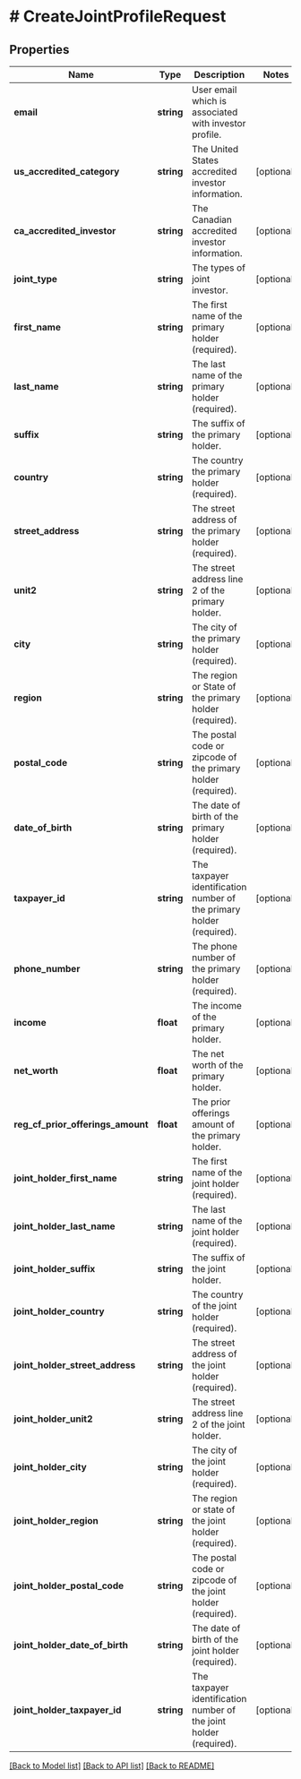 # # CreateJointProfileRequest

## Properties

Name | Type | Description | Notes
------------ | ------------- | ------------- | -------------
**email** | **string** | User email which is associated with investor profile. |
**us_accredited_category** | **string** | The United States accredited investor information. | [optional]
**ca_accredited_investor** | **string** | The Canadian accredited investor information. | [optional]
**joint_type** | **string** | The types of joint investor. | [optional]
**first_name** | **string** | The first name of the primary holder (required). | [optional]
**last_name** | **string** | The last name of the primary holder (required). | [optional]
**suffix** | **string** | The suffix of the primary holder. | [optional]
**country** | **string** | The country the primary holder (required). | [optional]
**street_address** | **string** | The street address of the primary holder (required). | [optional]
**unit2** | **string** | The street address line 2 of the primary holder. | [optional]
**city** | **string** | The city of the primary holder (required). | [optional]
**region** | **string** | The region or State of the primary holder (required). | [optional]
**postal_code** | **string** | The postal code or zipcode of the primary holder (required). | [optional]
**date_of_birth** | **string** | The date of birth of the primary holder (required). | [optional]
**taxpayer_id** | **string** | The taxpayer identification number of the primary holder (required). | [optional]
**phone_number** | **string** | The phone number of the primary holder (required). | [optional]
**income** | **float** | The income of the primary holder. | [optional]
**net_worth** | **float** | The net worth of the primary holder. | [optional]
**reg_cf_prior_offerings_amount** | **float** | The prior offerings amount of the primary holder. | [optional]
**joint_holder_first_name** | **string** | The first name of the joint holder (required). | [optional]
**joint_holder_last_name** | **string** | The last name of the joint holder (required). | [optional]
**joint_holder_suffix** | **string** | The suffix of the joint holder. | [optional]
**joint_holder_country** | **string** | The country of the joint holder (required). | [optional]
**joint_holder_street_address** | **string** | The street address of the joint holder (required). | [optional]
**joint_holder_unit2** | **string** | The street address line 2 of the joint holder. | [optional]
**joint_holder_city** | **string** | The city of the joint holder (required). | [optional]
**joint_holder_region** | **string** | The region or state of the joint holder (required). | [optional]
**joint_holder_postal_code** | **string** | The postal code or zipcode of the joint holder (required). | [optional]
**joint_holder_date_of_birth** | **string** | The date of birth of the joint holder (required). | [optional]
**joint_holder_taxpayer_id** | **string** | The taxpayer identification number of the joint holder (required). | [optional]

[[Back to Model list]](../../README.md#models) [[Back to API list]](../../README.md#endpoints) [[Back to README]](../../README.md)
